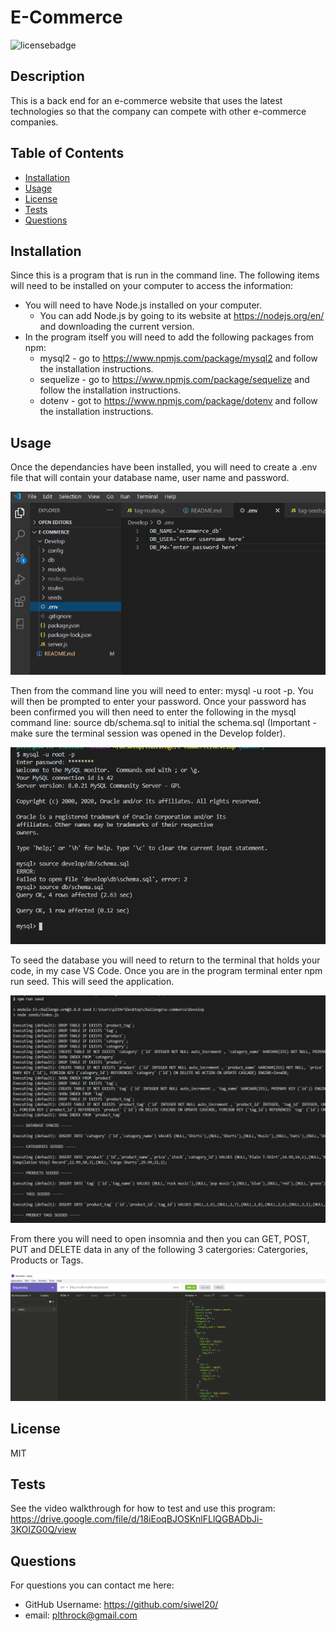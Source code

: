 
  # E-Commerce

  ![licensebadge](https://img.shields.io/badge/license-MIT-red)

  ## Description 

  This is a back end for an e-commerce website that uses the latest technologies so that the company can compete with other e-commerce companies. 
  
  
  ## Table of Contents
    
  * [Installation](#installation)
  * [Usage](#usage)
  * [License](#license)
  * [Tests](#tests)
  * [Questions](#questions)
  
  
  ## Installation

  Since this is a program that is run in the command line. The following items will need to be installed on your computer to access the information:
  * You will need to have Node.js installed on your computer. 
    * You can add Node.js by going to its website at https://nodejs.org/en/ and downloading the current version. 
  * In the program itself you will need to add the following packages from npm: 
    * mysql2 - go to https://www.npmjs.com/package/mysql2 and follow the installation instructions. 
    * sequelize - go to https://www.npmjs.com/package/sequelize and follow the installation instructions.
    * dotenv - got to https://www.npmjs.com/package/dotenv and follow the installation instructions. 
  
  
  
  ## Usage 
  
  Once the dependancies have been installed, you will need to create a .env file that will contain your database name, user name and password. 

  ![env-file](./assets/images/env-file.PNG)
  
  Then from the command line you will need to enter: mysql -u root -p. You will then be prompted to enter your password. Once your password has been confirmed you will then need to enter the following in the mysql command line: source db/schema.sql to initial the schema.sql (Important - make sure the terminal session was opened in the Develop folder). 

  ![schema](./assets/images/schema.PNG)
  
  To seed the database you will need to return to the terminal that holds your code, in my case VS Code.  Once you are in the program terminal enter npm run seed. This will seed the application. 

  ![seed](./assets/images/seed.PNG)
  
  From there you will need to open insomnia and then you can GET, POST, PUT and DELETE data in any of the following 3 catergories: Catergories, Products or Tags. 

  ![insomnia](./assets/images/insomnia.PNG)
  
  
  ## License
  
  MIT


  ## Tests
  
  See the video walkthrough for how to test and use this program: https://drive.google.com/file/d/18iEoqBJOSKnlFLlQGBADbJi-3KOIZG0Q/view  


  ## Questions
  For questions you can contact me here:
  * GitHub Username: https://github.com/siwel20/
  * email: plthrock@gmail.com
